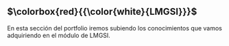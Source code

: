 ## **$\colorbox{red}{{\color{white}{LMGSI}}}$**

En esta sección del portfolio iremos subiendo los conocimientos que vamos adquiriendo en el módulo de LMGSI.